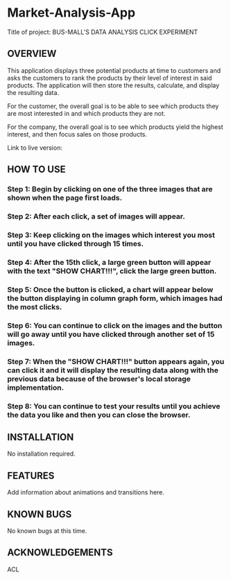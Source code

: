 # Market-Analysis-App

Title of project: BUS-MALL'S DATA ANALYSIS CLICK EXPERIMENT

## OVERVIEW

This application displays three potential products at time to customers and asks the customers to rank the products by their level of interest in said products. 
The application will then store the results, calculate, and display the resulting data. 

For the customer, the overall goal is to be able to see which products they are most interested in and which products they are not.

For the company, the overall goal is to see which products yield the highest interest, and then focus sales on those products. 

Link to live version: 

## HOW TO USE

### Step 1: Begin by clicking on one of the three images that are shown when the page first loads. 
### Step 2: After each click, a set of images will appear. 
### Step 3: Keep clicking on the images which interest you most until you have clicked through 15 times. 
### Step 4: After the 15th click, a large green button will appear with the text "SHOW CHART!!!", click the large green button.
### Step 5: Once the button is clicked, a chart will appear below the button displaying in column graph form, which images had the most clicks. 
### Step 6: You can continue to click on the images and the button will go away until you have clicked through another set of 15 images. 
### Step 7: When the "SHOW CHART!!!" button appears again, you can click it and it will display the resulting data along with the previous data because of the browser's local storage implementation. 
### Step 8: You can continue to test your results until you achieve the data you like and then you can close the browser. 

## INSTALLATION

No installation required. 

## FEATURES

Add information about animations and transitions here. 

## KNOWN BUGS
 
No known bugs at this time. 

## ACKNOWLEDGEMENTS

ACL
